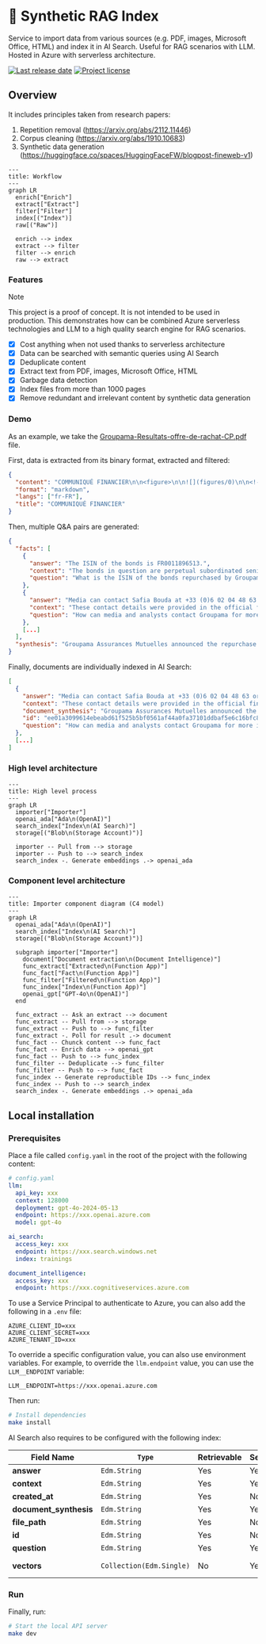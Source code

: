 # 🧠 Synthetic RAG Index

Service to import data from various sources (e.g. PDF, images, Microsoft Office, HTML) and index it in AI Search. Useful for RAG scenarios with LLM. Hosted in Azure with serverless architecture.

<!-- github.com badges -->
[![Last release date](https://img.shields.io/github/release-date/clemlesne/call-center-ai)](https://github.com/clemlesne/call-center-ai/releases)
[![Project license](https://img.shields.io/github/license/clemlesne/call-center-ai)](https://github.com/clemlesne/call-center-ai/blob/main/LICENSE)

## Overview

It includes principles taken from research papers:

1. Repetition removal (https://arxiv.org/abs/2112.11446)
2. Corpus cleaning (https://arxiv.org/abs/1910.10683)
3. Synthetic data generation (https://huggingface.co/spaces/HuggingFaceFW/blogpost-fineweb-v1)

```mermaid
---
title: Workflow
---
graph LR
  enrich["Enrich"]
  extract["Extract"]
  filter["Filter"]
  index[("Index")]
  raw[("Raw")]

  enrich --> index
  extract --> filter
  filter --> enrich
  raw --> extract
```

### Features

> [!NOTE]
> This project is a proof of concept. It is not intended to be used in production. This demonstrates how can be combined Azure serverless technologies and LLM to a high quality search engine for RAG scenarios.

- [x] Cost anything when not used thanks to serverless architecture
- [x] Data can be searched with semantic queries using AI Search
- [x] Deduplicate content
- [x] Extract text from PDF, images, Microsoft Office, HTML
- [x] Garbage data detection
- [x] Index files from more than 1000 pages
- [x] Remove redundant and irrelevant content by synthetic data generation

### Demo

As an example, we take the [Groupama-Resultats-offre-de-rachat-CP.pdf](examples/raw/Groupama-Resultats-offre-de-rachat-CP.pdf) file.

First, data is extracted from its binary format, extracted and filtered:

```json
{
  "content": "COMMUNIQUÉ FINANCIER\n\n<figure>\n\n![](figures/0)\n\n<!-- FigureContent=\"LE GROUPE Groupama\" -->\n\n</figure>\n\n\nLE PRÉSENT COMMUNIQUÉ NE DOIT PAS ÊTRE DIFFUSÉ AUX ÉTATS-UNIS\n\nParis, le 10 octobre 2022\n\nGroupama Assurances Mutuelles a racheté pour 228,9 millions d'euros les obligations senior subordonnées perpétuelles émises en 2014\n\nGroupama Assurance Mutuelles annonce les résultats de l'offre de rachat qui a expiré le 7 octobre 2022 sur les Obligations Senior Subordonnées Perpétuelles portant intérêt à taux fixe à puis à taux variable d'un montant de 1.100.000.000 d'euros (ISIN : FR0011896513) émises en 2014. Le montant final du rachat est de 228,9 millions d'euros.\n\nCette opération contribue à la gestion proactive de la structure de capital de Groupama.\n\n| Contact presse Safia Bouda | Contact analystes et investisseurs Valérie Buffard |\n| - | - |\n| + 33 (0)6 02 04 48 63 | +33 (0)6 70 04 12 38 |\n| safia.bouda@groupama.com | valerie.buffard@groupama.com |\n\n<!-- PageFooter=\"A propos du groupe Groupama\" -->\n\nDepuis plus de 100 ans, le Groupe Groupama, fonde son action sur des valeurs humanistes intemporelles pour permettre au plus grand nombre de construire leur vie en confiance. Le Groupe Groupama, l'un des premiers groupes d'assurance mutualistes en France, développe ses activités d'assurance, et de services dans dix pays. Le groupe compte 12 millions de sociétaires et clients et 31 000 collaborateurs à travers le monde, avec un chiffre d'affaires annuel de 15,5 milliards d'euros. Retrouvez toute l'actualité du Groupe Groupama sur son site internet (www.groupama.com)\n",
  "format": "markdown",
  "langs": ["fr-FR"],
  "title": "COMMUNIQUÉ FINANCIER"
}
```

Then, multiple Q&A pairs are generated:

```json
{
  "facts": [
    {
      "answer": "The ISIN of the bonds is FR0011896513.",
      "context": "The bonds in question are perpetual subordinated senior bonds with a fixed-to-variable interest rate and were originally issued in 2014.",
      "question": "What is the ISIN of the bonds repurchased by Groupama Assurances Mutuelles?"
    },
    {
      "answer": "Media can contact Safia Bouda at +33 (0)6 02 04 48 63 or via email at safia.bouda@groupama.com, and analysts can contact Valérie Buffard at +33 (0)6 70 04 12 38 or via email at valerie.buffard@groupama.com.",
      "context": "These contact details were provided in the official financial press release by Groupama for further inquiries.",
      "question": "How can media and analysts contact Groupama for more information?"
    },
    [...]
  ],
  "synthesis": "Groupama Assurances Mutuelles announced the repurchase of perpetual subordinated senior bonds worth 228.9 million euros, initially issued in 2014 with a total amount of 1.1 billion euros. This strategic financial maneuver aims to proactively manage the company's capital structure. The offer concluded on October 7, 2022. Groupama, a leading mutual insurance group in France, operates in ten countries with an annual revenue of 15.5 billion euros."
}
```

Finally, documents are individually indexed in AI Search:

```json
[
  {
    "answer": "Media can contact Safia Bouda at +33 (0)6 02 04 48 63 or via email at safia.bouda@groupama.com, and analysts can contact Valérie Buffard at +33 (0)6 70 04 12 38 or via email at valerie.buffard@groupama.com.",
    "context": "These contact details were provided in the official financial press release by Groupama for further inquiries.",
    "document_synthesis": "Groupama Assurances Mutuelles announced the repurchase of perpetual subordinated senior bonds worth 228.9 million euros, initially issued in 2014 with a total amount of 1.1 billion euros. This strategic financial maneuver aims to proactively manage the company's capital structure. The offer concluded on October 7, 2022. Groupama, a leading mutual insurance group in France, operates in ten countries with an annual revenue of 15.5 billion euros.",
    "id": "ee01a3099614ebeabd61f525b5bf0561af44a0fa37101ddbaf5e6c16bfc80564",
    "question": "How can media and analysts contact Groupama for more information?"
  },
  [...]
]
```

### High level architecture

```mermaid
---
title: High level process
---
graph LR
  importer["Importer"]
  openai_ada["Ada\n(OpenAI)"]
  search_index["Index\n(AI Search)"]
  storage[("Blob\n(Storage Account)")]

  importer -- Pull from --> storage
  importer -- Push to --> search_index
  search_index -. Generate embeddings .-> openai_ada
```

### Component level architecture

```mermaid
---
title: Importer component diagram (C4 model)
---
graph LR
  openai_ada["Ada\n(OpenAI)"]
  search_index["Index\n(AI Search)"]
  storage[("Blob\n(Storage Account)")]

  subgraph importer["Importer"]
    document["Document extraction\n(Document Intelligence)"]
    func_extract["Extracted\n(Function App)"]
    func_fact["Fact\n(Function App)"]
    func_filter["Filtered\n(Function App)"]
    func_index["Index\n(Function App)"]
    openai_gpt["GPT-4o\n(OpenAI)"]
  end

  func_extract -- Ask an extract --> document
  func_extract -- Pull from --> storage
  func_extract -- Push to --> func_filter
  func_extract -. Poll for result .-> document
  func_fact -- Chunck content --> func_fact
  func_fact -- Enrich data --> openai_gpt
  func_fact -- Push to --> func_index
  func_filter -- Deduplicate --> func_filter
  func_filter -- Push to --> func_fact
  func_index -- Generate reproductible IDs --> func_index
  func_index -- Push to --> search_index
  search_index -. Generate embeddings .-> openai_ada
```

## Local installation

### Prerequisites

Place a file called `config.yaml` in the root of the project with the following content:

```yaml
# config.yaml
llm:
  api_key: xxx
  context: 128000
  deployment: gpt-4o-2024-05-13
  endpoint: https://xxx.openai.azure.com
  model: gpt-4o

ai_search:
  access_key: xxx
  endpoint: https://xxx.search.windows.net
  index: trainings

document_intelligence:
  access_key: xxx
  endpoint: https://xxx.cognitiveservices.azure.com
```

To use a Service Principal to authenticate to Azure, you can also add the following in a `.env` file:

```dotenv
AZURE_CLIENT_ID=xxx
AZURE_CLIENT_SECRET=xxx
AZURE_TENANT_ID=xxx
```

To override a specific configuration value, you can also use environment variables. For example, to override the `llm.endpoint` value, you can use the `LLM__ENDPOINT` variable:

```dotenv
LLM__ENDPOINT=https://xxx.openai.azure.com
```

Then run:

```bash
# Install dependencies
make install
```

AI Search also requires to be configured with the following index:

| **Field Name** | `Type` | Retrievable | Searchable | Dimensions | Vectorizer |
|-|-|-|-|-|-|
| **answer** | `Edm.String` | Yes | Yes | | |
| **context** | `Edm.String` | Yes | Yes | | |
| **created_at** | `Edm.String` | Yes | No | | |
| **document_synthesis** | `Edm.String` | Yes | Yes | | |
| **file_path** | `Edm.String` | Yes | No | | |
| **id** | `Edm.String` | Yes | No | | |
| **question** | `Edm.String` | Yes | Yes | | |
| **vectors** | `Collection(Edm.Single)` | No | Yes | 1536 | *OpenAI ADA* |

### Run

Finally, run:

```bash
# Start the local API server
make dev
```
